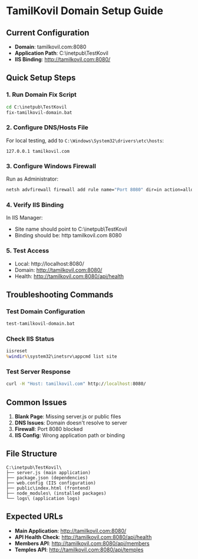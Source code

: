 # TamilKovil Domain Setup Guide

## Current Configuration
- **Domain**: tamilkovil.com:8080
- **Application Path**: C:\inetpub\TestKovil
- **IIS Binding**: http://tamilkovil.com:8080/

## Quick Setup Steps

### 1. Run Domain Fix Script
```cmd
cd C:\inetpub\TestKovil
fix-tamilkovil-domain.bat
```

### 2. Configure DNS/Hosts File
For local testing, add to `C:\Windows\System32\drivers\etc\hosts`:
```
127.0.0.1 tamilkovil.com
```

### 3. Configure Windows Firewall
Run as Administrator:
```cmd
netsh advfirewall firewall add rule name="Port 8080" dir=in action=allow protocol=TCP localport=8080
```

### 4. Verify IIS Binding
In IIS Manager:
- Site name should point to C:\inetpub\TestKovil
- Binding should be: http tamilkovil.com 8080

### 5. Test Access
- Local: http://localhost:8080/
- Domain: http://tamilkovil.com:8080/
- Health: http://tamilkovil.com:8080/api/health

## Troubleshooting Commands

### Test Domain Configuration
```cmd
test-tamilkovil-domain.bat
```

### Check IIS Status
```cmd
iisreset
%windir%\system32\inetsrv\appcmd list site
```

### Test Server Response
```cmd
curl -H "Host: tamilkovil.com" http://localhost:8080/
```

## Common Issues

1. **Blank Page**: Missing server.js or public files
2. **DNS Issues**: Domain doesn't resolve to server
3. **Firewall**: Port 8080 blocked
4. **IIS Config**: Wrong application path or binding

## File Structure
```
C:\inetpub\TestKovil\
├── server.js (main application)
├── package.json (dependencies)
├── web.config (IIS configuration)
├── public\index.html (frontend)
├── node_modules\ (installed packages)
└── logs\ (application logs)
```

## Expected URLs
- **Main Application**: http://tamilkovil.com:8080/
- **API Health Check**: http://tamilkovil.com:8080/api/health
- **Members API**: http://tamilkovil.com:8080/api/members
- **Temples API**: http://tamilkovil.com:8080/api/temples